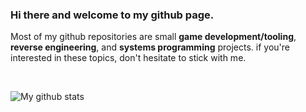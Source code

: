 ### Hi there and welcome to my github page.

Most of my github repositories are small **game development/tooling**, **reverse engineering**, and **systems programming** projects. if you're interested in these topics, don't hesitate to stick with me.

<br>

![My github stats](https://github-readme-stats.vercel.app/api?username=hosseinmehrpooya&theme=dark&show_icons=true&bg_color=00000000)
